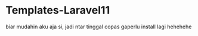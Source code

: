 # Templates-Laravel11

biar mudahin aku aja si, jadi ntar tinggal copas gaperlu install lagi hehehehe
